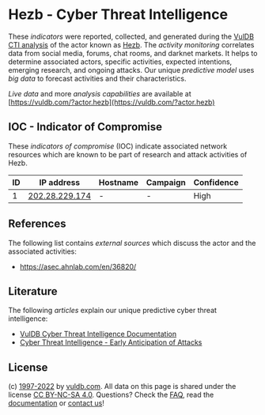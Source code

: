 # Hezb - Cyber Threat Intelligence

These _indicators_ were reported, collected, and generated during the [VulDB CTI analysis](https://vuldb.com/?kb.cti) of the actor known as [Hezb](https://vuldb.com/?actor.hezb). The _activity monitoring_ correlates data from social media, forums, chat rooms, and darknet markets. It helps to determine associated actors, specific activities, expected intentions, emerging research, and ongoing attacks. Our unique _predictive model_ uses _big data_ to forecast activities and their characteristics.

_Live data_ and more _analysis capabilities_ are available at [https://vuldb.com/?actor.hezb](https://vuldb.com/?actor.hezb)

## IOC - Indicator of Compromise

These _indicators of compromise_ (IOC) indicate associated network resources which are known to be part of research and attack activities of Hezb.

ID | IP address | Hostname | Campaign | Confidence
-- | ---------- | -------- | -------- | ----------
1 | [202.28.229.174](https://vuldb.com/?ip.202.28.229.174) | - | - | High

## References

The following list contains _external sources_ which discuss the actor and the associated activities:

* https://asec.ahnlab.com/en/36820/

## Literature

The following _articles_ explain our unique predictive cyber threat intelligence:

* [VulDB Cyber Threat Intelligence Documentation](https://vuldb.com/?kb.cti)
* [Cyber Threat Intelligence - Early Anticipation of Attacks](https://www.scip.ch/en/?labs.20201022)

## License

(c) [1997-2022](https://vuldb.com/?kb.changelog) by [vuldb.com](https://vuldb.com/?kb.about). All data on this page is shared under the license [CC BY-NC-SA 4.0](https://creativecommons.org/licenses/by-nc-sa/4.0/). Questions? Check the [FAQ](https://vuldb.com/?kb.faq), read the [documentation](https://vuldb.com/?kb) or [contact us](https://vuldb.com/?contact)!
